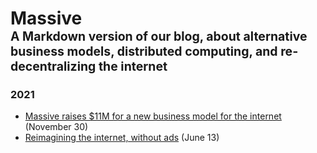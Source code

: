 # Massive<br><sub><sup>A Markdown version of our blog, about alternative business models, distributed computing, and re-decentralizing the internet

### 2021

*  [Massive raises $11M for a new business model for the internet](massive-raises-11m) (November 30)
*  [Reimagining the internet, without ads](internet-without-ads) (June 13)

